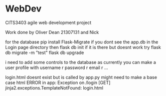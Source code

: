 # WebDev
CITS3403 agile web development project

Work done by Oliver Dean 21307131 
and
Nick 

for the database 
pip install Flask-Migrate
if you dont see the app.db in the Login page directory then 
flask db init
if it is there but doesnt work try
flask db migrate -m "test"
flask db upgrade

i need to add some controls to the database as currently you can make a user profile with username r password r email r ...

login.html doesnt exist but is called by app.py might need to make a base case html
ERROR in app: Exception on /login [GET]
jinja2.exceptions.TemplateNotFound: login.html

